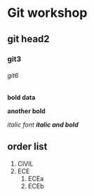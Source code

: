 # Git workshop

## git head2

### git3
###### git6

**bold data**

__another bold__

*italic font*
_**italic and bold**_

## order list 
1. CIVIL
2. ECE
    1. ECEa
    2. ECEb
    
